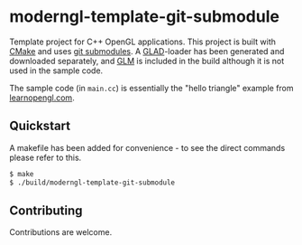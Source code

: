 # moderngl-template-git-submodule

Template project for C++ OpenGL applications. This project is built with [CMake](https://cmake.org/) and uses [git submodules](https://git-scm.com/book/en/v2/Git-Tools-Submodules). A [GLAD](https://glad.dav1d.de/)-loader has been generated and downloaded separately, and [GLM](https://github.com/g-truc/glm) is included in the build although it is not used in the sample code.

The sample code (in `main.cc`) is essentially the "hello triangle" example from [learnopengl.com](learnopengl.com).

## Quickstart

A makefile has been added for convenience - to see the direct commands please refer to this.

``` sh
$ make
$ ./build/moderngl-template-git-submodule
```

## Contributing

Contributions are welcome.
